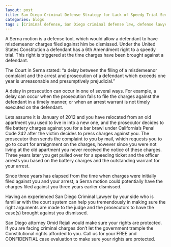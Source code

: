 ```yaml
---
layout: post
title: San Diego Criminal Defense Strategy for Lack of Speedy Trial-Serna Motions 
categories:	blogs
tags : [Criminal defense, San Diego criminal defense law, defense lawyer, san diego criminal lawyer, serna motion, san diego criminal law, drug crimes, theft crimes, sex crimes, burglary, robbery, larceny, theft, san diego theft lawyer, san diego robbery lawyer, san diego drug lawyer]
---
```


A Serna motion is a defense tool, which would allow a defendant to have misdemeanor charges filed against him be dismissed. Under the United States Constitution a defendant has a 6th Amendment right to a speedy trial. This right is triggered at the time charges have been brought against a defendant. 

The Court in Serna stated: “a delay between the filing of a misdemeanor complaint and the arrest and prosecution of a defendant which exceeds one year is unreasonable and presumptively prejudicial.” 

A delay in prosecution can occur in one of several ways. For example, a delay can occur when the prosecution fails to file the charges against the defendant in a timely manner, or when an arrest warrant is not timely executed on the defendant. 

Lets assume it is January of 2012 and you have relocated from an old apartment you used to live in into a new one, and the prosecutor decides to file battery charges against you for a bar brawl under California’s Penal Code 242 after the victim decides to press charges against you. The prosecutor then sends the complaint to you by mail, which requests you to go to court for arraignment on the charges, however since you were not living at the old apartment you never received the notice of these charges. Three years later you get pulled over for a speeding ticket and the officer arrests you based on the battery charges and the outstanding warrant for your arrest.

Since three years has elapsed from the time when charges were initially filed against you and your arrest, a Serna motion could potentially have the charges filed against you three years earlier dismissed.

Having an experienced San Diego Criminal Lawyer by your side who is familiar with the court system can help you tremendously in making sure the right arguments are made to the judge and the prosecutors to have the case(s) brought against you dismissed. 

San Diego attorney Omid Rejali would make sure your rights are protected. If you are facing criminal charges don’t let the government trample the Constitutional rights afforded to you. Call us for your FREE and CONFIDENTIAL case evaluation to make sure your rights are protected. 